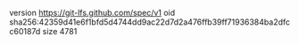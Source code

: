 version https://git-lfs.github.com/spec/v1
oid sha256:42359d41e6f1bfd5d4744dd9ac22d7d2a476ffb39ff71936384ba2dfcc60187d
size 4781
